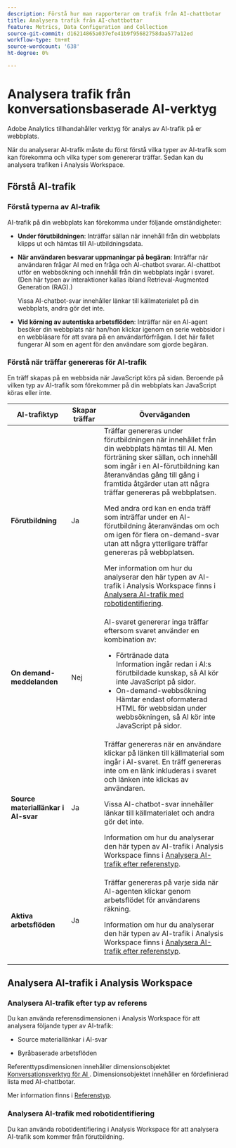 ```yaml
---
description: Förstå hur man rapporterar om trafik från AI-chattbotar
title: Analysera trafik från AI-chattbottar
feature: Metrics, Data Configuration and Collection
source-git-commit: d16214865a037efe41b9f95682758daa577a12ed
workflow-type: tm+mt
source-wordcount: '638'
ht-degree: 0%

---
```


# Analysera trafik från konversationsbaserade AI-verktyg

Adobe Analytics tillhandahåller verktyg för analys av AI-trafik på er webbplats.

När du analyserar AI-trafik måste du först förstå vilka typer av AI-trafik som kan förekomma och vilka typer som genererar träffar. Sedan kan du analysera trafiken i Analysis Workspace.

## Förstå AI-trafik

### Förstå typerna av AI-trafik

AI-trafik på din webbplats kan förekomma under följande omständigheter:

* **Under förutbildningen**: Inträffar sällan när innehåll från din webbplats klipps ut och hämtas till AI-utbildningsdata.

* **När användaren besvarar uppmaningar på begäran**: Inträffar när användaren frågar AI med en fråga och AI-chatbot svarar. AI-chattbot utför en webbsökning och innehåll från din webbplats ingår i svaret. (Den här typen av interaktioner kallas ibland Retrieval-Augmented Generation (RAG).)

  Vissa AI-chatbot-svar innehåller länkar till källmaterialet på din webbplats, andra gör det inte.

* **Vid körning av autentiska arbetsflöden**: Inträffar när en AI-agent besöker din webbplats när han/hon klickar igenom en serie webbsidor i en webbläsare för att svara på en användarförfrågan. I det här fallet fungerar AI som en agent för den användare som gjorde begäran.

### Förstå när träffar genereras för AI-trafik

En träff skapas på en webbsida när JavaScript körs på sidan. Beroende på vilken typ av AI-trafik som förekommer på din webbplats kan JavaScript köras eller inte.

| AI-trafiktyp | Skapar träffar | Överväganden |
|---------|----------|---------|
| **Förutbildning** | Ja | Träffar genereras under förutbildningen när innehållet från din webbplats hämtas till AI. Men förträning sker sällan, och innehåll som ingår i en AI-förutbildning kan återanvändas gång till gång i framtida åtgärder utan att några träffar genereras på webbplatsen. <p>Med andra ord kan en enda träff som inträffar under en AI-förutbildning återanvändas om och om igen för flera on-demand-svar utan att några ytterligare träffar genereras på webbplatsen.</p><p>Mer information om hur du analyserar den här typen av AI-trafik i Analysis Workspace finns i [Analysera AI-trafik med robotidentifiering](#analyze-ai-traffic-using-bot-detection).</p> |
| **On demand-meddelanden** | Nej | AI-svaret genererar inga träffar eftersom svaret använder en kombination av:<ul><li>Förtränade data <br/>Information ingår redan i AI:s förutbildade kunskap, så AI kör inte JavaScript på sidor.</li><li>On-demand-webbsökning <br/>Hämtar endast oformaterad HTML för webbsidan under webbsökningen, så AI kör inte JavaScript på sidor.</li></ul> |
| **Source materiallänkar i AI-svar** | Ja | Träffar genereras när en användare klickar på länken till källmaterial som ingår i AI-svaret. En träff genereras inte om en länk inkluderas i svaret och länken inte klickas av användaren. <p>Vissa AI-chatbot-svar innehåller länkar till källmaterialet och andra gör det inte. </p><p>Information om hur du analyserar den här typen av AI-trafik i Analysis Workspace finns i [Analysera AI-trafik efter referenstyp](#analyze-ai-traffic-by-referrer-type).</p> |
| **Aktiva arbetsflöden** | Ja | Träffar genereras på varje sida när AI-agenten klickar genom arbetsflödet för användarens räkning. <p>Information om hur du analyserar den här typen av AI-trafik i Analysis Workspace finns i [Analysera AI-trafik efter referenstyp](#analyze-ai-traffic-by-referrer-type).</p> |

## Analysera AI-trafik i Analysis Workspace

### Analysera AI-trafik efter typ av referens

Du kan använda referensdimensionen i Analysis Workspace för att analysera följande typer av AI-trafik:

* Source materiallänkar i AI-svar

* Byråbaserade arbetsflöden

Referenttypsdimensionen innehåller dimensionsobjektet [Konversationsverktyg för AI &#x200B;](/help/components/dimensions/referrer-type.md#conversational-ai-tools). Dimensionsobjektet innehåller en fördefinierad lista med AI-chattbotar.

Mer information finns i [Referenstyp](/help/components/dimensions/referrer-type.md).

### Analysera AI-trafik med robotidentifiering

Du kan använda robotidentifiering i Analysis Workspace för att analysera AI-trafik som kommer från förutbildning.

